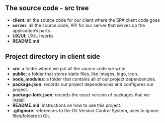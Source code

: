 
## The source code - src tree
- **client**: all the source code for our client where the SPA client code goes
- **server**: all the source code, API for our server that serves up the application’s parts.
- **UX/UI**: UX/UI works
- **README.md**

## Project directory in client side
- **src**: a folder where we put all the source code we write.
- **public**: a folder that stores static files, like images, logo, icon..
- **node_modules**: a folder that contains all of our project dependencies.
- **package.json**: records our project dependencies and configures our project.
- **package-lock.json**: records the exact version of packages that we install
- **README.md**: instructions on how to use this project.
- **.gitignore**: references to the Git Version Control System, uses to ignore files/folders in Git.

